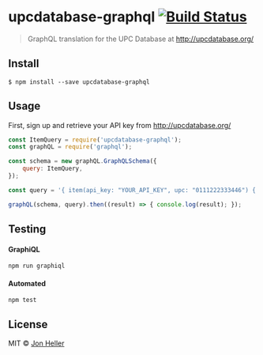 # upcdatabase-graphql [![Build Status](https://travis-ci.org/blindman/upcdatabase-graphql.svg?branch=master)](https://travis-ci.org/blindman/upcdatabase-graphql)

> GraphQL translation for the UPC Database at http://upcdatabase.org/


## Install

```
$ npm install --save upcdatabase-graphql
```


## Usage

First, sign up and retrieve your API key from http://upcdatabase.org/

```js
const ItemQuery = require('upcdatabase-graphql');
const graphQL = require('graphql');

const schema = new graphQL.GraphQLSchema({
	query: ItemQuery,
});

const query = '{ item(api_key: "YOUR_API_KEY", upc: "0111222333446") { valid, reason, number, itemName, alias, description, avg_price, rateUp, rateDown } }';

graphQL(schema, query).then((result) => { console.log(result); });
```

## Testing

#### GraphiQL

```
npm run graphiql
```

#### Automated

```
npm test
```

## License

MIT © [Jon Heller](https://github.com/blindman)
